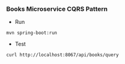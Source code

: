 ### Books Microservice CQRS Pattern

- Run 
```shell
mvn spring-boot:run
```
- Test

```shell
curl http://localhost:8067/api/books/query
```